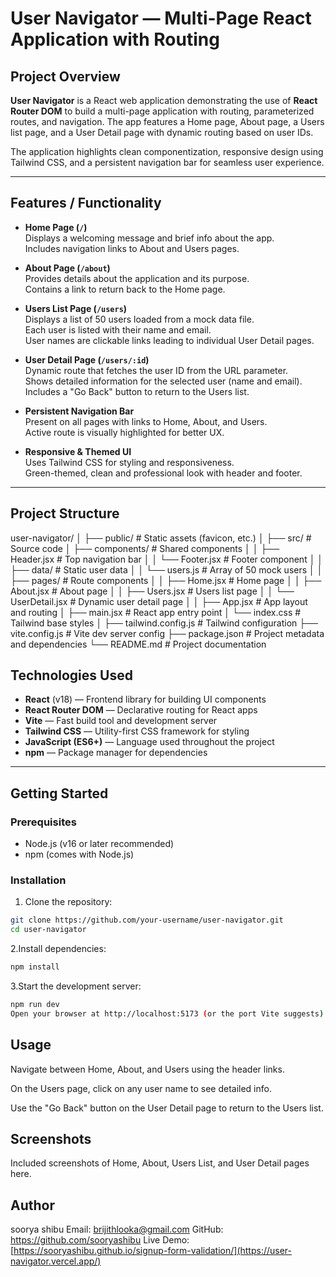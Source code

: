 # User Navigator — Multi-Page React Application with Routing

## Project Overview

**User Navigator** is a React web application demonstrating the use of **React Router DOM** to build a multi-page application with routing, parameterized routes, and navigation. The app features a Home page, About page, a Users list page, and a User Detail page with dynamic routing based on user IDs.

The application highlights clean componentization, responsive design using Tailwind CSS, and a persistent navigation bar for seamless user experience.

---

## Features / Functionality

- **Home Page (`/`)**  
  Displays a welcoming message and brief info about the app.  
  Includes navigation links to About and Users pages.

- **About Page (`/about`)**  
  Provides details about the application and its purpose.  
  Contains a link to return back to the Home page.

- **Users List Page (`/users`)**  
  Displays a list of 50 users loaded from a mock data file.  
  Each user is listed with their name and email.  
  User names are clickable links leading to individual User Detail pages.

- **User Detail Page (`/users/:id`)**  
  Dynamic route that fetches the user ID from the URL parameter.  
  Shows detailed information for the selected user (name and email).  
  Includes a "Go Back" button to return to the Users list.

- **Persistent Navigation Bar**  
  Present on all pages with links to Home, About, and Users.  
  Active route is visually highlighted for better UX.

- **Responsive & Themed UI**  
  Uses Tailwind CSS for styling and responsiveness.  
  Green-themed, clean and professional look with header and footer.

---

## Project Structure


user-navigator/
│
├── public/ # Static assets (favicon, etc.)
│
├── src/ # Source code
│ ├── components/ # Shared components
│ │ ├── Header.jsx # Top navigation bar
│ │ └── Footer.jsx # Footer component
│
│ ├── data/ # Static user data
│ │ └── users.js # Array of 50 mock users
│
│ ├── pages/ # Route components
│ │ ├── Home.jsx # Home page
│ │ ├── About.jsx # About page
│ │ ├── Users.jsx # Users list page
│ │ └── UserDetail.jsx # Dynamic user detail page
│
│ ├── App.jsx # App layout and routing
│ ├── main.jsx # React app entry point
│ └── index.css # Tailwind base styles
│
├── tailwind.config.js # Tailwind configuration
├── vite.config.js # Vite dev server config
├── package.json # Project metadata and dependencies
└── README.md # Project documentation



## Technologies Used

- **React** (v18) — Frontend library for building UI components
- **React Router DOM** — Declarative routing for React apps
- **Vite** — Fast build tool and development server
- **Tailwind CSS** — Utility-first CSS framework for styling
- **JavaScript (ES6+)** — Language used throughout the project
- **npm** — Package manager for dependencies

---

## Getting Started

### Prerequisites

- Node.js (v16 or later recommended)
- npm (comes with Node.js)

### Installation

1. Clone the repository:

```bash
git clone https://github.com/your-username/user-navigator.git
cd user-navigator
```

2.Install dependencies:

```bash
npm install
```
3.Start the development server:
```bash
npm run dev
Open your browser at http://localhost:5173 (or the port Vite suggests).
```
## Usage

Navigate between Home, About, and Users using the header links.

On the Users page, click on any user name to see detailed info.

Use the "Go Back" button on the User Detail page to return to the Users list.

## Screenshots
Included screenshots of Home, About, Users List, and User Detail pages here.

## Author
soorya shibu
Email: brijithlooka@gmail.com
GitHub: https://github.com/sooryashibu
Live Demo: [https://sooryashibu.github.io/signup-form-validation/](https://user-navigator.vercel.app/)

